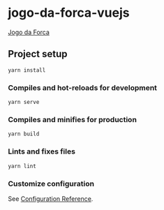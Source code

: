 # jogo-da-forca-vuejs
<a href="https://jogo-forca.netlify.app/">Jogo da Forca</a>

## Project setup
```
yarn install
```

### Compiles and hot-reloads for development
```
yarn serve
```

### Compiles and minifies for production
```
yarn build
```

### Lints and fixes files
```
yarn lint
```

### Customize configuration
See [Configuration Reference](https://cli.vuejs.org/config/).
